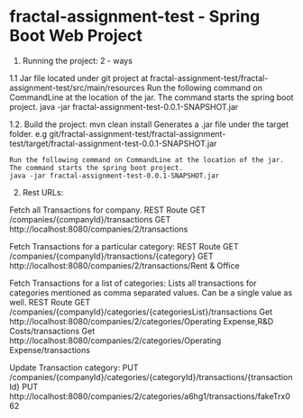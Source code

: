 # fractal-assignment-test - Spring Boot Web Project

1. Running the project: 2 - ways

  1.1 Jar file located under git project at fractal-assignment-test/fractal-assignment-test/src/main/resources
  Run the following command on CommandLine at the location of the jar. The command starts the spring boot project.
  java -jar fractal-assignment-test-0.0.1-SNAPSHOT.jar

  1.2. Build the project:
    mvn clean install
    Generates a .jar file under the target folder.
    e.g git/fractal-assignment-test/fractal-assignment-test/target/fractal-assignment-test-0.0.1-SNAPSHOT.jar
    
    Run the following command on CommandLine at the location of the jar. The command starts the spring boot project.
    java -jar fractal-assignment-test-0.0.1-SNAPSHOT.jar

2. Rest URLs:

Fetch all Transactions for company.
REST Route GET /companies/{companyId}/transactions
GET http://localhost:8080/companies/2/transactions

Fetch Transactions for a particular category:
REST Route GET /companies/{companyId}/transactions/{category}
GET http://localhost:8080/companies/2/transactions/Rent & Office 

Fetch Transactions for a list of categories: Lists all transactions for categories mentioned as comma separated values. Can be a single value as well.
REST Route GET /companies/{companyId}/categories/{categoriesList}/transactions
Get http://localhost:8080/companies/2/categories/Operating Expense,R&D Costs/transactions
Get http://localhost:8080/companies/2/categories/Operating Expense/transactions

Update Transaction category:
PUT /companies/{companyId}/categories/{categoryId}/transactions/{transactionId}
PUT http://localhost:8080/companies/2/categories/a6hg1/transactions/fakeTrx062

